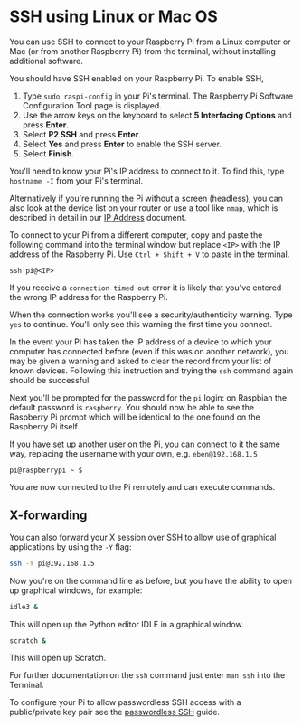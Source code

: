 # SSH using Linux or Mac OS

You can use SSH to connect to your Raspberry Pi from a Linux computer or Mac (or from another Raspberry Pi) from the terminal, without installing additional software.

You should have SSH enabled on your Raspberry Pi. To enable SSH, 

1. Type `sudo raspi-config` in your Pi's terminal. The Raspberry Pi Software Configuration Tool page is displayed.
2. Use the arrow keys on the keyboard to select **5 Interfacing Options** and press **Enter**.
3. Select **P2 SSH** and press **Enter**.
4. Select **Yes** and press **Enter** to enable the SSH server.
5. Select **Finish**.

You'll need to know your Pi's IP address to connect to it. To find this, type `hostname -I` from your Pi's terminal.

Alternatively if you're running the Pi without a screen (headless), you can also look at the device list on your router or use a tool like `nmap`, which is described in detail in our [IP Address](../ip-address.md) document.

To connect to your Pi from a different computer, copy and paste the following command into the terminal window but replace `<IP>` with the IP address of the Raspberry Pi. Use `Ctrl + Shift + V` to paste in the terminal.

```
ssh pi@<IP>
```

If you receive a `connection timed out` error it is likely that you've entered the wrong IP address for the Raspberry Pi.

When the connection works you'll see a security/authenticity warning. Type `yes` to continue. You'll only see this warning the first time you connect.

In the event your Pi has taken the IP address of a device to which your computer has connected before (even if this was on another network), you may be given a warning and asked to clear the record from your list of known devices. Following this instruction and trying the `ssh` command again should be successful.

Next you'll be prompted for the password for the `pi` login: on Raspbian the default password is `raspberry`. You should now be able to see the Raspberry Pi prompt which will be identical to the one found on the Raspberry Pi itself.

If you have set up another user on the Pi, you can connect to it the same way, replacing the username with your own, e.g. `eben@192.168.1.5`

```
pi@raspberrypi ~ $
```

You are now connected to the Pi remotely and can execute commands.

## X-forwarding

You can also forward your X session over SSH to allow use of graphical applications by using the `-Y` flag:

```bash
ssh -Y pi@192.168.1.5
```

Now you're on the command line as before, but you have the ability to open up graphical windows, for example:

```bash
idle3 &
```

This will open up the Python editor IDLE in a graphical window.

```bash
scratch &
```

This will open up Scratch.

For further documentation on the `ssh` command just enter `man ssh` into the Terminal.

To configure your Pi to allow passwordless SSH access with a public/private key pair see the [passwordless SSH](passwordless.md) guide.
